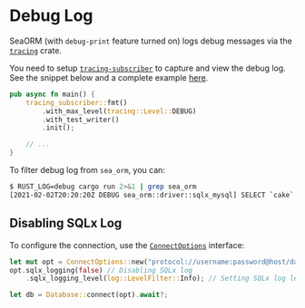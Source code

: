 # Debug Log

SeaORM (with `debug-print` feature turned on) logs debug messages via the [`tracing`](https://crates.io/crates/tracing) crate.

You need to setup [`tracing-subscriber`](https://crates.io/crates/tracing-subscriber) to capture and view the debug log. See the snippet below and a complete example [here](https://github.com/SeaQL/sea-orm/blob/master/examples/actix_example/src/main.rs).

```rust
pub async fn main() {
    tracing_subscriber::fmt()
        .with_max_level(tracing::Level::DEBUG)
        .with_test_writer()
        .init();

    // ...
}
```

To filter debug log from `sea_orm`, you can:

```bash
$ RUST_LOG=debug cargo run 2>&1 | grep sea_orm
[2021-02-02T20:20:20Z DEBUG sea_orm::driver::sqlx_mysql] SELECT `cake`.`id`, `cake`.`name` FROM `cake` LIMIT 1
```

## Disabling SQLx Log

To configure the connection, use the [`ConnectOptions`](https://docs.rs/sea-orm/*/sea_orm/struct.ConnectOptions.html) interface:

```rust
let mut opt = ConnectOptions::new("protocol://username:password@host/database".to_owned());
opt.sqlx_logging(false) // Disabling SQLx log
    .sqlx_logging_level(log::LevelFilter::Info); // Setting SQLx log level

let db = Database::connect(opt).await?;
```
